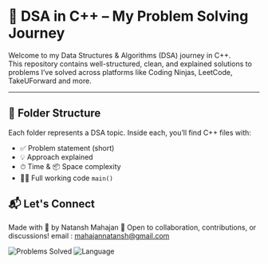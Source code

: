 # 🚀 DSA in C++ – My Problem Solving Journey

Welcome to my Data Structures & Algorithms (DSA) journey in C++.  
This repository contains well-structured, clean, and explained solutions to problems I’ve solved across platforms like Coding Ninjas, LeetCode, TakeUForward and more.

---

## 📂 Folder Structure

Each folder represents a DSA topic. Inside each, you’ll find C++ files with:
- ✅ Problem statement (short)
- 💡 Approach explained
- ⏱ Time & 📦 Space complexity
- 👨‍💻 Full working code `main()`

## 📬 Let's Connect
Made with 💙 by Natansh Mahajan
📧 Open to collaboration, contributions, or discussions!
email : mahajannatansh@gmail.com

![Problems Solved](https://img.shields.io/badge/Problems_Solved-4-blue)
![Language](https://img.shields.io/badge/Language-C++-orange)
